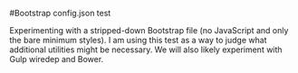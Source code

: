#Bootstrap config.json test

Experimenting with a stripped-down Bootstrap file (no JavaScript and only the bare minimum styles). I am using this test as a way to judge what additional utilities might be necessary. We will also likely experiment with Gulp wiredep and Bower.
